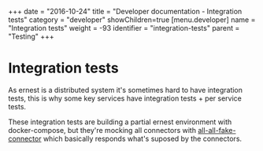 +++
date = "2016-10-24"
title = "Developer documentation - Integration tests"
category = "developer"
showChildren=true
[menu.developer]
  name = "Integration tests"
  weight = -93
  identifier = "integration-tests"
  parent = "Testing"
+++

# Integration tests

As ernest is a distributed system it's sometimes hard to have integration tests, this is why some key services have integration tests + per service tests.

These integration tests are building a partial ernest environment with docker-compose, but they're mocking all connectors with [all-all-fake-connector](https://github.com/ernestio/all-all-fake-connector) which basically responds what's suposed by the connectors.

